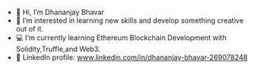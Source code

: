 - 👋 Hi, I’m Dhananjay Bhavar
- 👀 I’m interested in learning new skills and develop something creative out of it.
- 💻 I’m currently learning Ethereum Blockchain Development with Solidity,Truffle,and Web3.
- 🔗 LinkedIn profile: www.linkedin.com/in/dhananjay-bhavar-269078248

<!---
dhananjay-14/dhananjay-14 is a ✨ special ✨ repository because its `README.md` (this file) appears on your GitHub profile.
You can click the Preview link to take a look at your changes.
--->
